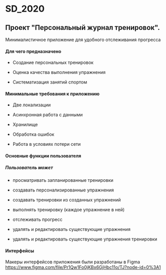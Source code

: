# SD_2020

## Проект "Персональный журнал тренировок".
Минималистичное приложение для удобного отслеживания прогресса

#### Для чего предназначено

* Создание персональных тренировок

* Оценка качества выполнения упражнения

* Систематизация занятий спортом

#### Минимальные требования к приложению
* Две локализации

* Асинхронная работа с данными

* Хранилище

* Обработка ошибок

* Работа в условиях потери сети

#### Основные функции пользователя 

##### Пользователь может

* просматривать запланированные тренировки  

* создавать персонализированные упражнения  

* создавать тренировки из созданных упражнений 

*  выполнять тренировку (каждое упражнение в ней) 

* отслеживать прогресс 

* удалять и редактировать существующие упражнения  

* удалять и редактировать существующие упражнения тренировки 

#### Интерфейсы 

Макеры интерфейсов приложения были разработаны в Figma
https://www.figma.com/file/Pr1Qw1Fo0jKBx6GjHbc11o/TJ?node-id=0%3A1
